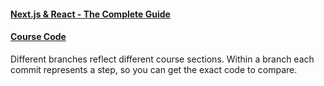 #### [Next.js & React - The Complete Guide](https://www.udemy.com/course/nextjs-react-the-complete-guide/)

#### [Course Code](https://github.com/mschwarzmueller/nextjs-course-code.git)
Different branches reflect different course sections.
Within a branch each commit represents a step, so you can get the exact code to compare.